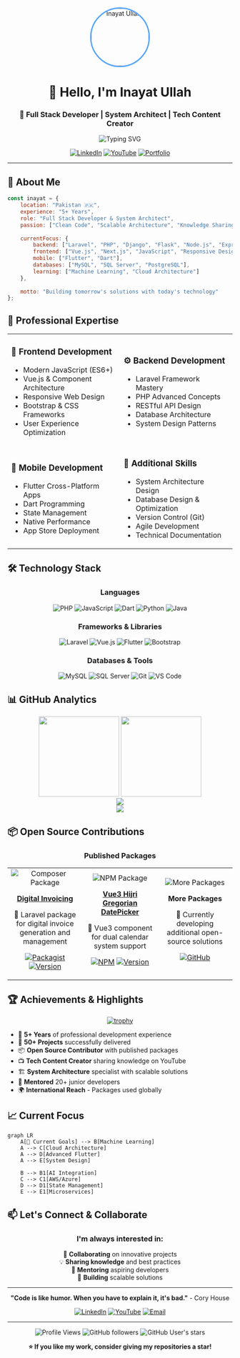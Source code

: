 <div align="center">

<img src="https://avatars.githubusercontent.com/u/34300966?v=4&size=128" alt="Inayat Ullah" width="128" height="128" style="border-radius: 50%; border: 3px solid #58A6FF;"/>

# 👋 Hello, I'm **Inayat Ullah**
### 🚀 Full Stack Developer | System Architect | Tech Content Creator

<img src="https://readme-typing-svg.herokuapp.com?font=Fira+Code&pause=1000&color=36BCF7&center=true&vCenter=true&width=435&lines=5%2B+Years+Full+Stack+Experience;Laravel+%7C+PHP+%7C+Flutter+Expert;Building+Scalable+Web+Solutions;YouTuber+%40+ExplaineRKhaN" alt="Typing SVG" />

[![LinkedIn](https://img.shields.io/badge/LinkedIn-0077B5?style=for-the-badge&logo=linkedin&logoColor=white)](https://www.linkedin.com/in/inayat-ullah-927b09146/)
[![YouTube](https://img.shields.io/badge/YouTube-FF0000?style=for-the-badge&logo=youtube&logoColor=white)](https://www.youtube.com/c/ExplaineRKhaN)
[![Portfolio](https://img.shields.io/badge/Portfolio-FF5722?style=for-the-badge&logo=todoist&logoColor=white)](#)

</div>

---

## 🎯 **About Me**

```javascript
const inayat = {
    location: "Pakistan 🇵🇰",
    experience: "5+ Years",
    role: "Full Stack Developer & System Architect",
    passion: ["Clean Code", "Scalable Architecture", "Knowledge Sharing"],
    
    currentFocus: {
        backend: ["Laravel", "PHP", "Django", "Flask", "Node.js", "Express.js", "System Design"],
        frontend: ["Vue.js", "Next.js", "JavaScript", "Responsive Design"],
        mobile: ["Flutter", "Dart"],
        databases: ["MySQL", "SQL Server", "PostgreSQL"],
        learning: ["Machine Learning", "Cloud Architecture"]
    },
    
    motto: "Building tomorrow's solutions with today's technology"
};
```

## 💼 **Professional Expertise**

<table>
<tr>
<td width="50%">

### 🎨 **Frontend Development**
- Modern JavaScript (ES6+)
- Vue.js & Component Architecture
- Responsive Web Design
- Bootstrap & CSS Frameworks
- User Experience Optimization

</td>
<td width="50%">

### ⚙️ **Backend Development**
- Laravel Framework Mastery
- PHP Advanced Concepts
- RESTful API Design
- Database Architecture
- System Design Patterns

</td>
</tr>
<tr>
<td width="50%">

### 📱 **Mobile Development**
- Flutter Cross-Platform Apps
- Dart Programming
- State Management
- Native Performance
- App Store Deployment

</td>
<td width="50%">

### 🔧 **Additional Skills**
- System Architecture Design
- Database Design & Optimization
- Version Control (Git)
- Agile Development
- Technical Documentation

</td>
</tr>
</table>

## 🛠️ **Technology Stack**

<div align="center">

### **Languages**
![PHP](https://img.shields.io/badge/PHP-777BB4?style=for-the-badge&logo=php&logoColor=white)
![JavaScript](https://img.shields.io/badge/JavaScript-F7DF1E?style=for-the-badge&logo=javascript&logoColor=black)
![Dart](https://img.shields.io/badge/Dart-0175C2?style=for-the-badge&logo=dart&logoColor=white)
![Python](https://img.shields.io/badge/Python-3776AB?style=for-the-badge&logo=python&logoColor=white)
![Java](https://img.shields.io/badge/Java-ED8B00?style=for-the-badge&logo=openjdk&logoColor=white)

### **Frameworks & Libraries**
![Laravel](https://img.shields.io/badge/Laravel-FF2D20?style=for-the-badge&logo=laravel&logoColor=white)
![Vue.js](https://img.shields.io/badge/Vue.js-4FC08D?style=for-the-badge&logo=vue.js&logoColor=white)
![Flutter](https://img.shields.io/badge/Flutter-02569B?style=for-the-badge&logo=flutter&logoColor=white)
![Bootstrap](https://img.shields.io/badge/Bootstrap-563D7C?style=for-the-badge&logo=bootstrap&logoColor=white)

### **Databases & Tools**
![MySQL](https://img.shields.io/badge/MySQL-4479A1?style=for-the-badge&logo=mysql&logoColor=white)
![SQL Server](https://img.shields.io/badge/Microsoft_SQL_Server-CC2927?style=for-the-badge&logo=microsoft-sql-server&logoColor=white)
![Git](https://img.shields.io/badge/Git-F05032?style=for-the-badge&logo=git&logoColor=white)
![VS Code](https://img.shields.io/badge/VS_Code-007ACC?style=for-the-badge&logo=visual-studio-code&logoColor=white)

</div>

## 📊 **GitHub Analytics**

<div align="center">
  <img height="180em" src="https://github-readme-stats.vercel.app/api?username=inaat&show_icons=true&theme=radical&include_all_commits=true&count_private=true&hide_border=true&bg_color=0D1117&title_color=58A6FF&text_color=C9D1D9&icon_color=58A6FF"/>
  <img height="180em" src="https://github-readme-stats.vercel.app/api/top-langs/?username=inaat&layout=compact&theme=radical&hide_border=true&bg_color=0D1117&title_color=58A6FF&text_color=C9D1D9"/>
</div>

<div align="center">
  <img src="https://github-readme-streak-stats.herokuapp.com/?user=inaat&theme=radical&hide_border=true&background=0D1117&stroke=58A6FF&ring=58A6FF&fire=FF6B6B&currStreakLabel=C9D1D9"/>
</div>

<div align="center">
  <img src="https://github-readme-activity-graph.vercel.app/graph?username=inaat&theme=react-dark&hide_border=true&bg_color=0D1117&color=58A6FF&line=58A6FF&point=FF6B6B"/>
</div>

## 📦 **Open Source Contributions**

<div align="center">

### **Published Packages**

<table>
<tr>
<td align="center" width="33%">
<img src="https://img.shields.io/badge/PHP-Composer-blue?style=for-the-badge&logo=composer" alt="Composer Package"/>

**[Digital Invoicing](https://packagist.org/packages/fbr/digital-invoicing)**

🧾 Laravel package for digital invoice generation and management

[![Packagist](https://img.shields.io/packagist/dt/fbr/digital-invoicing?style=flat-square&color=orange)](https://packagist.org/packages/fbr/digital-invoicing)
[![Version](https://img.shields.io/packagist/v/fbr/digital-invoicing?style=flat-square)](https://packagist.org/packages/fbr/digital-invoicing)

</td>
<td align="center" width="33%">
<img src="https://img.shields.io/badge/Vue.js-NPM-green?style=for-the-badge&logo=vue.js" alt="NPM Package"/>

**[Vue3 Hijri Gregorian DatePicker](https://www.npmjs.com/package/vue3-hijri-gregorian-datepicker)**

📅 Vue3 component for dual calendar system support

[![NPM](https://img.shields.io/npm/dt/vue3-hijri-gregorian-datepicker?style=flat-square&color=success)](https://www.npmjs.com/package/vue3-hijri-gregorian-datepicker)
[![Version](https://img.shields.io/npm/v/vue3-hijri-gregorian-datepicker?style=flat-square)](https://www.npmjs.com/package/vue3-hijri-gregorian-datepicker)

</td>
<td align="center" width="33%">
<img src="https://img.shields.io/badge/More-Coming_Soon-purple?style=for-the-badge&logo=github" alt="More Packages"/>

**More Packages**

🚀 Currently developing additional open-source solutions

[![GitHub](https://img.shields.io/badge/Follow-For_Updates-black?style=flat-square&logo=github)](https://github.com/inaat)

</td>
</tr>
</table>

</div>

## 🏆 **Achievements & Highlights**

<div align="center">

[![trophy](https://github-profile-trophy.vercel.app/?username=inaat&theme=radical&no-frame=true&no-bg=true&margin-w=4&row=1)](https://github.com/ryo-ma/github-profile-trophy)

</div>

- 🎯 **5+ Years** of professional development experience
- 🚀 **50+ Projects** successfully delivered
- 📦 **Open Source Contributor** with published packages
- 📺 **Tech Content Creator** sharing knowledge on YouTube
- 🏗️ **System Architecture** specialist with scalable solutions
- 🌟 **Mentored** 20+ junior developers
- 🌍 **International Reach** - Packages used globally

## 📈 **Current Focus**

```mermaid
graph LR
    A[🎯 Current Goals] --> B[Machine Learning]
    A --> C[Cloud Architecture]
    A --> D[Advanced Flutter]
    A --> E[System Design]
    
    B --> B1[AI Integration]
    C --> C1[AWS/Azure]
    D --> D1[State Management]
    E --> E1[Microservices]
```

## 📫 **Let's Connect & Collaborate**

<div align="center">

### **I'm always interested in:**
🤝 **Collaborating** on innovative projects  
💡 **Sharing knowledge** and best practices  
🌟 **Mentoring** aspiring developers  
🚀 **Building** scalable solutions  

---

**"Code is like humor. When you have to explain it, it's bad."** - Cory House

[![LinkedIn](https://img.shields.io/badge/💼_LinkedIn-Connect-0077B5?style=for-the-badge&logo=linkedin)](https://www.linkedin.com/in/inayat-ullah-927b09146/)
[![YouTube](https://img.shields.io/badge/📺_YouTube-Subscribe-FF0000?style=for-the-badge&logo=youtube)](https://www.youtube.com/c/ExplaineRKhaN)
[![Email](https://img.shields.io/badge/📧_Email-Contact-D14836?style=for-the-badge&logo=gmail)](mailto:inayat@example.com)

</div>

---

<div align="center">
  
![Profile Views](https://komarev.com/ghpvc/?username=inaat&label=Profile%20Views&color=0e75b6&style=flat)
![GitHub followers](https://img.shields.io/github/followers/inaat?label=Followers&style=social)
![GitHub User's stars](https://img.shields.io/github/stars/inaat?label=Stars&style=social)

  **⭐ If you like my work, consider giving my repositories a star!**
</div>
